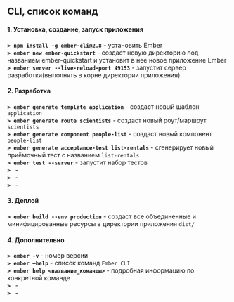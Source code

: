 ## CLI, список команд

#### 1. Установка, создание, запуск приложения
**`> npm install -g ember-cli@2.8`** - установить Ember  
**`> ember new ember-quickstart`** - создаст новую директорию под названием ember-quickstart и установит в нее новое приложение Ember  
**`> ember server --live-reload-port 49153`** - запустит сервер разработки(выполнять в корне директории приложения)  



#### 2. Разработка
**`> ember generate template application`** - создаст новый шаблон `application`  
**`> ember generate route scientists`** - создаст новый роут/маршрут `scientists`  
**`> ember generate component people-list`** - создаст новый компонент `people-list`  
**`> ember generate acceptance-test list-rentals`** - сгенерирует новый приёмочный тест с названием `list-rentals`  
**`> ember test --server`** - запустит набор тестов  
**`> `** -   
**`> `** -   
**`> `** -   


#### 3. Деплой
**`> ember build --env production`** - создаст все объединенные и минифицированные ресурсы в директории приложения `dist/`  


#### 4. Дополнительно
**`> ember -v`** - номер версии  
**`> ember –help`** - список команд `Ember CLI`  
**`> ember help <название_команды>`** - подробная информацию по конкретной команде  
**`> `** -   
**`> `** -   